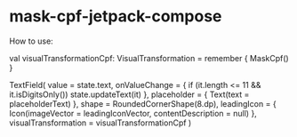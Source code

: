 # mask-cpf-jetpack-compose
How to use:

val visualTransformationCpf: VisualTransformation = remember { MaskCpf() }

TextField(
    value = state.text,
    onValueChange = { if (it.length <= 11 && it.isDigitsOnly()) state.updateText(it)  },
    placeholder = { Text(text = placeholderText) },
    shape = RoundedCornerShape(8.dp),
    leadingIcon = { Icon(imageVector = leadingIconVector, contentDescription = null) },
    visualTransformation = visualTransformationCpf
)
